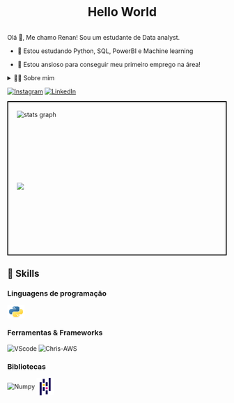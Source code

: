 
<!--título-->
<div id="user-content-toc">
  <ul align="center">
    <summary><h1 style="display: inline-block">Hello World</h1></summary>
</div>

<!-- Presentation -->
<p>
  Olá 👋, Me chamo Renan! Sou um estudante de Data analyst.

  - 🌱 Estou estudando Python, SQL, PowerBI e Machine learning

  - 🔭 Estou ansioso para conseguir meu primeiro emprego na área!
</p>

<!-- Dropdown -->
<details>
  <summary>👨‍💻 Sobre mim</summary>

  - 💬 Tenho 20 anos de idade. Moro no Brasil, mais especificamente no Rio Grande do Sul. Gosto da área tech desde muito novo e sempre me vi estudando/trabalhando na área, sempre fui o típico amigo/aluno que é chamado para ajudar quando ocorre algum problema com o computador.

  - ⚡ No meu tempo livre, sempre busco manter minha mente ocupada, seja jogando ou até mesmo praticando algum esporte. Como hobby, tenho como hobby jogar vôlei, assistir séries/filmes, jogar jogos e ir à academia.
</details>

<!-- Links -->
[![Instagram](https://img.shields.io/badge/Instagram-E4405F?style=for-the-badge&logo=instagram&logoColor=white)](https://www.instagram.com/omgboenii/)
[![LinkedIn](https://img.shields.io/badge/LinkedIn-0077B5?style=for-the-badge&logo=linkedin&logoColor=white)](--------------)

<!-- GithubStats -->
<div align="left" style="display: flex; flex-direction: column; gap: 20px; border: 2px solid black; padding: 20px;">
  <img src="https://github-readme-stats.vercel.app/api?username=renanboeni&hide_title=false&hide_rank=false&show_icons=true&include_all_commits=true&count_private=true&disable_animations=false&theme=swift&locale=en&hide_border=false" height="145" alt="stats graph" />
  <img src="https://github-readme-stats.vercel.app/api/top-langs/?username=renanboeni&langs_count=4&theme=swift" height="145" />
</div>


## 🔋 Skills
<!-- Skills: Programming Languages -->
  <div style="flex-basis: 48%;">
    <h3>Linguagens de programação</h3>
    <img align="center" alt="Python" height="30" width="40" src="https://raw.githubusercontent.com/devicons/devicon/master/icons/python/python-original.svg">
  </div>
  
  <!-- Skills: Tools & Frameworks -->
  <div style="flex-basis: 48%;">
    <h3>Ferramentas & Frameworks</h3>
    <img align="center" alt="VScode" height="30" width="40" src="https://cdn.jsdelivr.net/gh/devicons/devicon/icons/vscode/vscode-original.svg">
    <img align="center" alt="Chris-AWS" height="30" width="40" src="https://cdn.jsdelivr.net/gh/devicons/devicon/icons/git/git-original.svg">
  </div>
  
  <!-- Skills: Libraries -->
  <div style="flex-basis: 48%;">
    <h3>Bibliotecas</h3>
    <img align="center" alt="Numpy" height="30" width="40" src="https://cdn.jsdelivr.net/gh/devicons/devicon/icons/numpy/numpy-original.svg">
    <img align="center" alt="Pandas" src="https://raw.githubusercontent.com/devicons/devicon/2ae2a900d2f041da66e950e4d48052658d850630/icons/pandas/pandas-original.svg" alt="pandas" width="40" height="40"/>
  </div>
